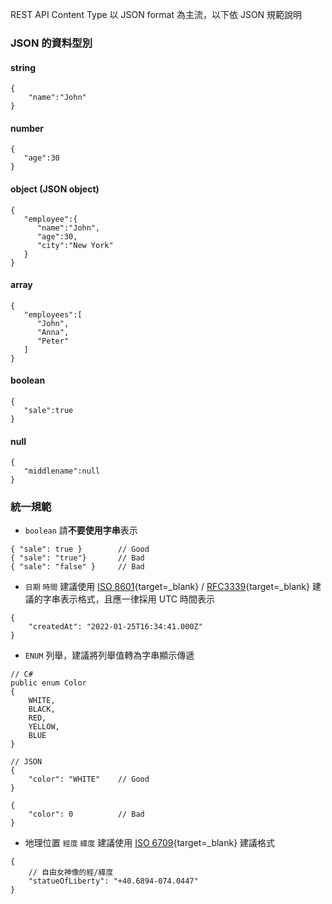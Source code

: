 REST API Content Type 以 JSON format 為主流，以下依 JSON 規範說明
### JSON 的資料型別
#### string
```
{
    "name":"John"
}
```
#### number
```
{
   "age":30
}
```
#### object (JSON object)
```
{
   "employee":{
      "name":"John",
      "age":30,
      "city":"New York"
   }
}
```
#### array
```
{
   "employees":[
      "John",
      "Anna",
      "Peter"
   ]
}
```
#### boolean
```
{
   "sale":true
}
```
#### null
```
{
   "middlename":null
}
```

### 統一規範
- `boolean` 請**不要使用字串**表示
```
{ "sale": true }        // Good
{ "sale": "true"}       // Bad
{ "sale": "false" }     // Bad
```
- `日期` `時間` 建議使用 [ISO 8601](https://zh.wikipedia.org/wiki/ISO_8601){target=_blank} / [RFC3339](https://medium.com/easyread/understanding-about-rfc-3339-for-datetime-formatting-in-software-engineering-940aa5d5f68a){target=_blank} 建議的字串表示格式，且應一律採用 UTC 時間表示
```
{
    "createdAt": "2022-01-25T16:34:41.000Z"
}
```
- `ENUM` 列舉，建議將列舉值轉為字串顯示傳遞
```
// C#
public enum Color
{
    WHITE,
    BLACK,
    RED,
    YELLOW,
    BLUE
}

// JSON
{
    "color": "WHITE"    // Good
}

{
    "color": 0          // Bad
}
```
- 地理位置 `經度` `緯度` 建議使用 [ISO 6709](https://zh.wikipedia.org/wiki/ISO_6709){target=_blank} 建議格式
```
{
    // 自由女神像的經/緯度
    "statueOfLiberty": "+40.6894-074.0447"
}
```